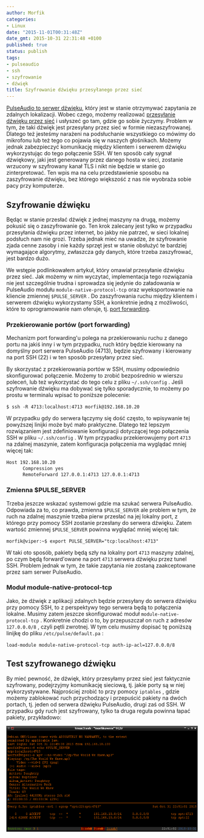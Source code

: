 ```yaml
---
author: Morfik
categories:
- Linux
date: "2015-11-01T00:31:48Z"
date_gmt: 2015-10-31 22:31:48 +0100
published: true
status: publish
tags:
- pulseaudio
- ssh
- szyfrowanie
- dźwięk
title: Szyfrowanie dźwięku przesyłanego przez sieć
---
```


[PulseAudio to serwer dźwięku](https://www.freedesktop.org/wiki/Software/PulseAudio/), który jest w
stanie otrzymywać zapytania ze zdalnych lokalizacji. Wobec czego, możemy realizować [przesyłanie
dźwięku przez sieć](/post/pulseaudio-i-przesylanie-dzwieku-przez-siec/) i usłyszeć
go tam, gdzie go sobie życzymy. Problem w tym, że taki dźwięk jest przesyłany przez sieć w formie
niezaszyfrowanej. Dlatego też jesteśmy narażeni na podsłuchanie wszystkiego co mówimy do mikrofonu
lub też tego co pojawia się w naszych głośnikach. Możemy jednak zabezpieczyć komunikację między
klientem i serwerem dźwięku wykorzystując do tego połączenie SSH. W ten sposób cały sygnał
dźwiękowy, jaki jest generowany przez danego hosta w sieci, zostanie wrzucony w szyfrowany kanał
TLS i nikt nie będzie w stanie go zinterpretować. Ten wpis ma na celu przedstawienie sposobu na
zaszyfrowanie dźwięku, bez którego większość z nas nie wyobraża sobie pacy przy komputerze.

<!--more-->
## Szyfrowanie dźwięku

Będąc w stanie przesłać dźwięk z jednej maszyny na drugą, możemy pokusić się o zaszyfrowanie go. Ten
krok zalecany jest tylko w przypadku przesyłania dźwięku przez internet, bo jakby nie patrzeć, w
sieci lokalnej podsłuch nam nie grozi. Trzeba jednak mieć na uwadze, że szyfrowanie zjada cenne
zasoby i nie każdy sprzęt jest w stanie obsłużyć te bardziej wymagające algorytmy, zwłaszcza gdy
danych, które trzeba zaszyfrować, jest bardzo dużo.

We wstępie podlinkowałem artykuł, który omawiał przesyłanie dźwięku przez sieć. Jak możemy w nim
wyczytać, implementacja tego rozwiązania nie jest szczególnie trudna i sprowadza się jedynie do
załadowania w PulseAudio modułu `module-native-protocol-tcp` oraz wyeksportowanie na kliencie
zmiennej `$PULSE_SERVER` . Do zaszyfrowania ruchu między klientem i serwerem dźwięku wykorzystamy
SSH, a konkretnie jedną z możliwości, które to oprogramowanie nam oferuje, tj. [port
forwarding](https://help.ubuntu.com/community/SSH/OpenSSH/PortForwarding).

### Przekierowanie portów (port forwarding)

Mechanizm port forwarding'u polega na przekierowaniu ruchu z danego portu na jakiś inny i w tym
przypadku, ruch który będzie kierowany na domyślny port serwera PulseAudio (4713), będzie szyfrowany
i kierowany na port SSH (22) i w ten sposób przesyłany przez sieć.

By skorzystać z przekierowania portów w SSH, musimy odpowiednio skonfigurować połączenie. Możemy to
zrobić bezpośrednio w wierszu poleceń, lub też wykorzystać do tego celu z pliku `~/.ssh/config` .
Jeśli szyfrowanie dźwięku ma dobywać się tylko sporadycznie, to możemy po prostu w terminalu wpisać
to poniższe polecenie:

    $ ssh -R 4713:localhost:4713 morfik@192.168.10.20

W przypadku gdy do serwera łączymy się dość często, to wpisywanie tej powyższej linijki może być
mało praktyczne. Dlatego też lepszym rozwiązaniem jest zdefiniowanie konfiguracji dotyczącej tego
połączenia SSH w pliku `~/.ssh/config` . W tym przypadku przekierowujemy port `4713` na zdalnej
maszynie, zatem konfiguracja połączenia ma wyglądać mniej więcej tak:

    Host 192.168.10.20
          Compression yes
          RemoteForward 127.0.0.1:4713 127.0.0.1:4713

### Zmienna $PULSE_SERVER

Trzeba jeszcze wskazać systemowi gdzie ma szukać serwera PulseAudio. Odpowiada za to, co prawda,
zmienna `$PULSE_SERVER` ale problem w tym, że ruch na zdalnej maszynie trzeba pierw przesłać na jej
lokalny port, z którego przy pomocy SSH zostanie przesłany do serwera dźwięku. Zatem wartość
zmiennej `$PULSE_SERVER` powinna wyglądać mniej więcej tak:

    morfik@viper:~$ export PULSE_SERVER="tcp:localhost:4713"

W taki oto sposób, pakiety będą szły na lokalny port `4713` maszyny zdalnej, po czym będą
forward'owane na port `4713` serwera dźwięku przez tunel SSH. Problem jednak w tym, że takie
zapytania nie zostaną zaakceptowane przez sam serwer PulseAudio.

### Moduł module-native-protocol-tcp

Jako, że dźwięk z aplikacji zdalnych będzie przesyłany do serwera dźwięku przy pomocy SSH, to z
perspektywy tego serwera będą to połączenia lokalne. Musimy zatem jeszcze skonfigurować moduł
`module-native-protocol-tcp` . Konkretnie chodzi o to, by przepuszczał on ruch z adresów
`127.0.0.0/8` , czyli pętli zwrotnej. W tym celu musimy dopisać tę poniższą linijkę do pliku
`/etc/pulse/default.pa` :

    load-module module-native-protocol-tcp auth-ip-acl=127.0.0.0/8

## Test szyfrowanego dźwięku

By mieć pewność, że dźwięk, który przesyłamy przez sieć jest faktycznie szyfrowany, podejrzyjmy
komunikację sieciową, tj. jakie porty są w niej wykorzystywane. Najprościej zrobić to przy pomocy
`iptables` , gdzie możemy zablokować ruch przychodzący i przepuścić pakiety na dwóch portach, tj.
jeden od serwera dźwięku PulseAudio, drugi zaś od SSH. W przypadku gdy ruch jest szyfrowany, tylko
ta druga reguła powinna łapać pakiety, przykładowo:

![](/img/2015/11/1.szyfrowanie-dzwieku-pulseaudio-iptables.png#huge)
